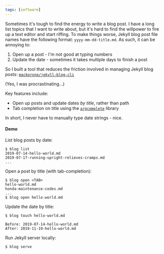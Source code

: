 ```yaml
---
tags: [software]
---
```


Sometimes it's tough to find the energy to write a blog post. I have a long list
topics that I want to write about, but it's hard to find the willpower to fire
up a text editor and start riffing. To make things worse, Jekyll blog post file
names have the following format: `yyyy-mm-dd-title.md`. As such, it can be
annoying to:

1. Open up a post - I'm not good at typing numbers
2. Update the date - sometimes it takes multiple days to finish a post

So I built a tool that reduces the friction involved in managing Jekyll blog
posts: [`mackorone/jekyll-blog-cli`](https://github.com/mackorone/jekyll-blog-cli)

(Yes, I was procrastinating...)

Key features include:
- Open up posts and update dates *by title*, rather than path
- Tab completion on title using the
  [`argcomplete`](https://pypi.org/project/argcomplete/) library

In short, I never have to manually type date strings - nice.

#### Demo

List blog posts by date:
```
$ blog list
2019-07-14-hello-world.md
2019-07-17-running-upright-relieves-cramps.md
...
```

Open a post by title (with tab-completion):
```
$ blog open <TAB>
hello-world.md
honda-maintenance-codes.md
...
$ blog open hello-world.md
```

Update the date by title:
```
$ blog touch hello-world.md
```
```
Before: 2019-07-14-hello-world.md
After: 2019-11-19-hello-world.md
```

Run Jekyll server locally:
```
$ blog serve
```
